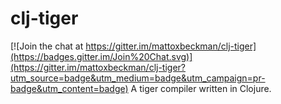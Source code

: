 # clj-tiger

[![Join the chat at https://gitter.im/mattoxbeckman/clj-tiger](https://badges.gitter.im/Join%20Chat.svg)](https://gitter.im/mattoxbeckman/clj-tiger?utm_source=badge&utm_medium=badge&utm_campaign=pr-badge&utm_content=badge)
A tiger compiler written in Clojure.  
